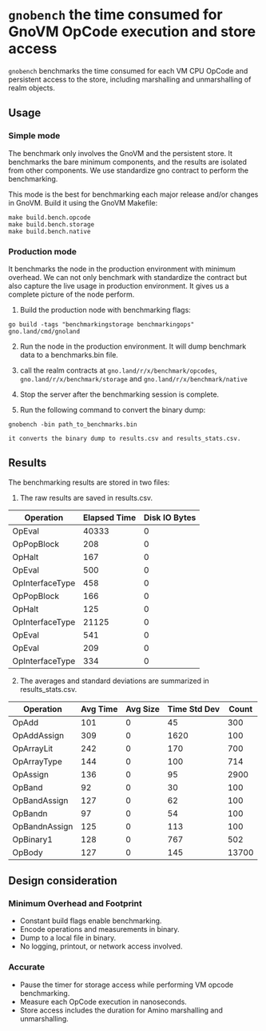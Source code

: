 # `gnobench`  the time consumed for GnoVM OpCode execution and store access

`gnobench` benchmarks the time consumed for each VM CPU OpCode and persistent access to the store, including marshalling and unmarshalling of realm objects.

## Usage

### Simple mode

The benchmark only involves the GnoVM and the persistent store. It benchmarks the bare minimum components, and the results are isolated from other components. We use standardize gno contract to perform the benchmarking.

This mode is the best for benchmarking each major release and/or changes in GnoVM. Build it using the GnoVM Makefile:

    make build.bench.opcode
    make build.bench.storage
    make build.bench.native

### Production mode

It benchmarks the node in the production environment with minimum overhead.
We can not only benchmark with standardize the contract but also capture the live usage in production environment.
It gives us a complete picture of the node perform.


  1. Build the production node with benchmarking flags:

  `go build -tags "benchmarkingstorage benchmarkingops" gno.land/cmd/gnoland`

  2. Run the node in the production environment. It will dump benchmark data to a benchmarks.bin file.

  3. call the realm contracts at `gno.land/r/x/benchmark/opcodes`, `gno.land/r/x/benchmark/storage` and `gno.land/r/x/benchmark/native`

  4. Stop the server after the benchmarking session is complete.

  5. Run the following command to convert the binary dump:

  `gnobench -bin path_to_benchmarks.bin`

    it converts the binary dump to results.csv and results_stats.csv.


## Results

The benchmarking results are stored in two files:
  1. The raw results are saved in results.csv.

  | Operation       | Elapsed Time | Disk IO Bytes |
  |-----------------|--------------|---------------|
  | OpEval          | 40333        | 0             |
  | OpPopBlock      | 208          | 0             |
  | OpHalt          | 167          | 0             |
  | OpEval          | 500          | 0             |
  | OpInterfaceType | 458          | 0             |
  | OpPopBlock      | 166          | 0             |
  | OpHalt          | 125          | 0             |
  | OpInterfaceType | 21125        | 0             |
  | OpEval          | 541          | 0             |
  | OpEval          | 209          | 0             |
  | OpInterfaceType | 334          | 0             |



  2. The averages and standard deviations are summarized in results_stats.csv.

  | Operation      | Avg Time | Avg Size | Time Std Dev | Count |
|----------------|----------|----------|--------------|-------|
| OpAdd          | 101      | 0        | 45           | 300   |
| OpAddAssign    | 309      | 0        | 1620         | 100   |
| OpArrayLit     | 242      | 0        | 170          | 700   |
| OpArrayType    | 144      | 0        | 100          | 714   |
| OpAssign       | 136      | 0        | 95           | 2900  |
| OpBand         | 92       | 0        | 30           | 100   |
| OpBandAssign   | 127      | 0        | 62           | 100   |
| OpBandn        | 97       | 0        | 54           | 100   |
| OpBandnAssign  | 125      | 0        | 113          | 100   |
| OpBinary1      | 128      | 0        | 767          | 502   |
| OpBody         | 127      | 0        | 145          | 13700 |

## Design consideration

### Minimum Overhead and Footprint

- Constant build flags enable benchmarking.
- Encode operations and measurements in binary.
- Dump to a local file in binary.
- No logging, printout, or network access involved.

### Accurate

- Pause the timer for storage access while performing VM opcode benchmarking.
- Measure each OpCode execution in nanoseconds.
- Store access includes the duration for Amino marshalling and unmarshalling.
